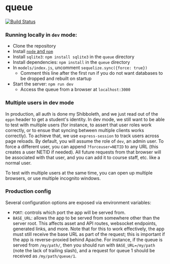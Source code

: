 # queue
[![Build Status](https://travis-ci.org/illinois/queue.svg?branch=master)](https://travis-ci.org/illinois/queue)
### Running locally in `dev` mode:
- Clone the repository
- Install [`node` and `npm`](https://nodejs.org/en/download/package-manager/)
- Install `sqlite3`: `npm install sqlite3` in the `queue` directory
- Install dependencies: `npm install` in the `queue` directory
- In `models/index.js`, uncomment `sequelize.sync({force: true})`
  - Comment this line after the first run if you do not want databases to be dropped and rebuilt on startup
- Start the server: `npm run dev`
  - Access the queue from a browser at `localhost:3000`

### Multiple users in dev mode
In production, all auth is done my Shibboleth, and we just read out of the `eppn` header
to get a student's identity. In dev mode, we still want to be able to test with multiple
users (for instance, to assert that user roles work correctly, or to ensue that syncing
between multiple clients works correctly). To achieve that, we use `express-session` to
track users across page reloads. By default, you will assume the role of `dev`, an admin
user. To force a different user, you can append `?forceuser=NETID` to any URL (this creates
a user NETID if needed). All future requests from that browser will be associated with that
user, and you can add it to course staff, etc. like a normal user.

To test with multiple users at the same time, you can open up multiple browsers, or use
multiple incognito windows.

### Production config
Several configuration options are exposed via environment variables:

* `PORT`: controls which port the app will be served from.
* `BASE_URL`: allows the app to be served from somewhere other than the server
  root. This affects asset and API routes, websocket endpoints, generated links,
  and more. Note that for this to work effectively, the app must still receive
  the base URL as part of the request; this is important if the app is
  reverse-proxied behind Apache. For instance, if the queue is served from
  `/my/path/`, then you should run with `BASE_URL=/my/path` (note the lack of
  trailing slash), and a request for queue 1 should be received as `/my/path/queue/1`.
